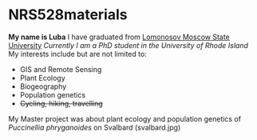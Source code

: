 # NRS528materials
**My name is Luba**
I have graduated from [Lomonosov Moscow State University](https://www.msu.ru/en/)
*Currently I am a _PhD student_ in the University of Rhode Island*
My interests include but are not limited to:
- GIS and Remote Sensing
- Plant Ecology
- Biogeography
- Population genetics
- ~~Cycling, hiking, travelling~~

My Master project was about plant ecology and population genetics of *Puccinellia phryganoides* on Svalbard
(svalbard.jpg)

